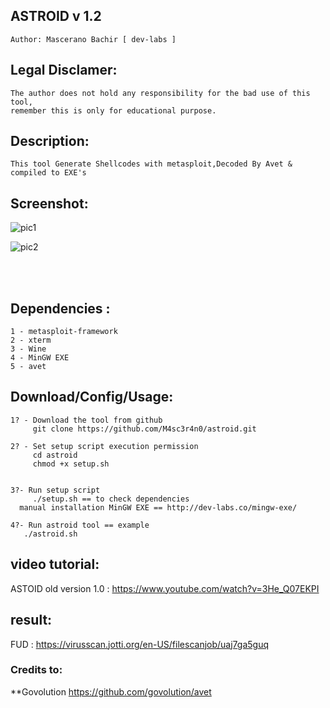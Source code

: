 ## ASTROID v 1.2 
    Author: Mascerano Bachir [ dev-labs ]

## Legal Disclamer:
    The author does not hold any responsibility for the bad use of this tool,
    remember this is only for educational purpose.

## Description:
    This tool Generate Shellcodes with metasploit,Decoded By Avet & compiled to EXE's 
 
## Screenshot:
![pic1](http://i.imgur.com/blp3O8X.jpg)

![pic2](http://i.imgur.com/XllFJeM.jpg)

<br /><br />

## Dependencies :
    1 - metasploit-framework
	2 - xterm
	3 - Wine
	4 - MinGW EXE
	5 - avet

## Download/Config/Usage:
    1? - Download the tool from github
         git clone https://github.com/M4sc3r4n0/astroid.git

    2? - Set setup script execution permission
         cd astroid
         chmod +x setup.sh
	
		 
    3?- Run setup script
         ./setup.sh == to check dependencies
	  manual installation MinGW EXE == http://dev-labs.co/mingw-exe/

    4?- Run astroid tool == example
       ./astroid.sh 
      

## video tutorial: 
ASTOID old version 1.0 : https://www.youtube.com/watch?v=3He_Q07EKPI

## result:
FUD : https://virusscan.jotti.org/en-US/filescanjob/uaj7ga5guq

### Credits to: 
**Govolution https://github.com/govolution/avet
